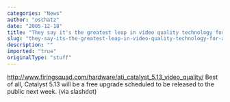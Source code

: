 ```yaml
---
categories: "News"
author: "oschatz"
date: "2005-12-18"
title: "They say it's the greatest leap in video quality technology for ATI since the or"
slug: "they-say-its-the-greatest-leap-in-video-quality-technology-for-ati-since-the-or"
description: ""
imported: "true"
originalType: "stuff"
---
```



<http://www.firingsquad.com/hardware/ati_catalyst_5.13_video_quality/>
Best of all, Catalyst 5.13 will be a free upgrade scheduled to be released to the public next week.  (via slashdot)